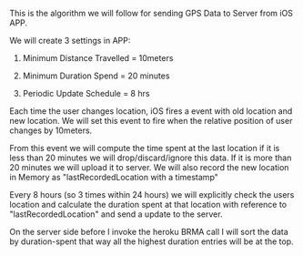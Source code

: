 This is the algorithm we will follow for sending GPS Data to Server from iOS APP.

We will create 3 settings in APP:

1. Minimum Distance Travelled = 10meters

2. Minimum Duration Spend = 20 minutes

3. Periodic Update Schedule = 8 hrs

Each time the user changes location, iOS fires a event with old location and new location. We will set this event to fire when the relative position of user changes by 10meters.

From this event we will compute the time spent at the last location if it is less than 20 minutes we will drop/discard/ignore this data.
If it is more than 20 minutes we will upload it to server.
We will also record the new location in Memory as "lastRecordedLocation with a timestamp"

Every 8 hours (so 3 times within 24 hours) we will explicitly check the users location and calculate the duration spent at that location with reference to "lastRecordedLocation"  and send a update to the server.


On the server side before I invoke the heroku BRMA call I will sort the data by duration-spent that way all the highest duration entries will be at the top.
